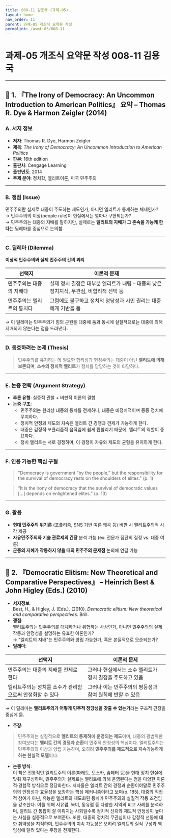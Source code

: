 ```yaml
---
title: 008-11 김용국 (과제-05)
layout: home
nav_order: 11
parent: 과제-05 개조식 요약문 작성
permalink: /asmt-05/008-11
---
```


# 과제-05 개조식 요약문 작성 008-11 김용국 

---

## 📘 1. 『The Irony of Democracy: An Uncommon Introduction to American Politics』 요약 – Thomas R. Dye & Harmon Zeigler (2014)

### A. 서지 정보  
- **저자**: Thomas R. Dye, Harmon Zeigler  
- **제목**: *The Irony of Democracy: An Uncommon Introduction to American Politics*  
- **판본**: 16th edition  
- **출판사**: Cengage Learning  
- **출판년도**: 2014
- **주제 분야**: 정치학, 엘리트이론, 미국 민주주의

---

### B. 쟁점 (Issue)  
민주주의란 실제로 대중이 주도하는 제도인가, 아니면 엘리트가 통제하는 체제인가?  
→ 민주주의의 이상(people rule)이 현실에서는 얼마나 구현되는가?  
→ 민주주의는 대중의 지배를 말하지만, 실제로는 **엘리트의 지배가 그 존속을 가능케 한다**는 딜레마를 중심으로 논의함.

---

### C. 딜레마 (Dilemma)  
**이상적 민주주의와 실제 민주주의 간의 괴리**

| 선택지 | 이론적 문제 |
|--------|-------------|
| 민주주의는 대중의 지배다 | 실제 정치 결정은 대부분 엘리트가 내림 – 대중의 낮은 정치지식, 무관심, 비합리적 선택 등 |
| 민주주의는 엘리트의 통치다 | 그럼에도 불구하고 정치적 정당성과 시민 권리는 대중에게 기반을 둠 |

→ 이 딜레마는 민주주의가 힘의 근원을 대중에 둠과 동시에 실질적으로는 대중에 의해 지배되지 않는다는 점을 드러낸다.

---

### D. 옹호하려는 논제 (Thesis)  
> 민주주의를 유지하는 데 필요한 합리성과 헌정주의는 대중이 아닌 **엘리트에 의해 보존되며**,  **소수의 정치적 엘리트**가 정치를 담당하는 것이 타당하다.

---

### E. 논증 전략 (Argument Strategy)  
- **추론 유형**: 실증적 관찰 + 비판적 이론의 결합
- **논증 구조**: 
  - 민주주의는 원리상 대중의 통치를 전제하나, 대중은 비정치적이며 종종 정치에 무지하다.
  - 정치적 안정과 제도의 지속은 엘리트 간 경쟁과 견제가 가능하게 한다.
  - 대중은 감정적·포퓰리즘적 움직임에 쉽게 휩쓸리기 때문에, 엘리트의 역할이 중요하다.
  - 정치 엘리트는 서로 경쟁하며, 이 경쟁이 자유와 제도의 균형을 유지하게 한다.
  
---

### F. 인용 가능한 핵심 구절  
> "Democracy is government “by the people,” but the responsibility for the survival of democracy rests on the shoulders of elites." (p. 1)

> “It is the irony of democracy that the survival of democratic values [...] depends on enlightened elites.” (p. 13)

---

### G. 활용  
- **현대 민주주의 위기론** (포퓰리즘, SNS 기반 여론 왜곡 등) 비판 시 엘리트주의적 시각 제공  
- **자유민주주의와 기술 관료제의 긴장** 분석 가능 (ex: 전문가 집단의 결정 vs. 대중 여론)  
- **군중의 지혜가 작동하지 않을 때의 민주주의 문제점** 논의에 연결 가능  

---

## 📘 2. 『Democratic Elitism: New Theoretical and Comparative Perspectives』 – Heinrich Best & John Higley (Eds.) (2010)

- **서지정보**:  
  Best, H., & Higley, J. (Eds.). (2010). *Democratic elitism: New theoretical and comparative perspectives*. Brill.
- **쟁점**:  
  엘리트주의는 민주주의를 대체하거나 위협하는 사상인가, 아니면 민주주의의 실제 작동과 안정성을 설명하는 유효한 이론인가?  
  → "엘리트의 지배"는 민주주의와 양립 가능한가, 혹은 본질적으로 모순되는가?
- **딜레마**:  

| 선택지 | 이론적 문제 |
|--------|-------------|
| 민주주의는 대중의 지배를 전제로 한다 | 그러나 현실에서는 소수 엘리트가 정치 결정을 주도하고 있음 |
| 엘리트주의는 정치를 소수가 관리함으로써 안정화할 수 있다 | 그러나 이는 민주주의의 평등성과 참여 원칙에 반할 수 있음 |

→ 이 딜레마는 **엘리트주의가 어떻게 민주적 정당성을 갖출 수 있는가**라는 구조적 긴장을 중심에 둠.
- **주장**:  
> 민주주의는 실질적으로 **엘리트의 통제하에 운영되는 제도**이며, 대중의 광범위한 참여보다는 **엘리트 간의 경쟁과 순환**이 민주적 안정성의 핵심이다. 엘리트주의는 민주주의의 이상과 양립 가능하며, 오히려 **민주주의를 제도적으로 지속가능하게 하는 현실적 모델**이다.
- **논증 방식**:  
 이 책은 전통적인 엘리트주의 이론(파레토, 모스카, 슘페터 등)을 현대 정치 현실에 맞춰 재구성하며, 민주주의가 실제로는 엘리트에 의해 운영된다는 점을 다양한 이론적·경험적 방식으로 정당화한다. 저자들은 엘리트 간의 경쟁과 순환이야말로 민주주의의 안정성과 효율성을 보장하는 핵심 메커니즘이라고 보며(p. 185), 대중의 직접적 참여가 아닌, 유능한 엘리트의 제도화된 통치가 민주주의의 실질적 작동 조건임을 강조한다. 이를 위해 서유럽, 북미, 동유럽 등 다양한 지역의 비교 사례를 분석하며, 엘리트 간 통합이 잘 이뤄지는 사회일수록 정치적 신뢰와 제도적 안정성이 높다는 사실을 실증적으로 보여준다. 또한, 대중의 정치적 무관심이나 감정적 선동에 대한 취약성을 지적하며, 민주주의의 지속 가능성은 오히려 엘리트의 질적 구성과 책임성에 달려 있다는 주장을 전개한다.
 